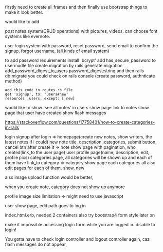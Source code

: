 firstly need to create all frames and then finally use bootstrap things to make it look better.

would like to add

post notes system(CRUD operations)
  with pictures, videos, can choose font systems like evernote.

user login system
  with password, reset password, send email to confirm the signup, forgot username, (all kinds of email system)

  to add password requirements
    install 'bcrypt'
    add has_secure_password to usermodle file 
    create migration by rails generate migration add_password_digest_to_users password_digest:string
    and then rails db:migrate
    you could check on rails console (create password, authnticate method)

    add this code in routes.rb file
    get 'signup', to: 'users#new'
    resources :users, except: [:new]


would like to show 'see all notes' in users show page link to notes show page that user have created
show flash messages 

https://stackoverflow.com/questions/17758401/how-to-create-categories-in-rails


login
signup
after login => homepage(create new notes, show writers, the latest notes if i could)
new note title, description, categories, submit button, cancel btn 
after create it => note show page with pagination, who created(link_to the user page)
user profile page(name, description, edit, profile pics)
categories page, all categories will be shown up and each of them have link_to
category => category show page each categories.all 
also edit pages for each of them, show, new

also image upload function would be better,

<!-- notes controller create method should not be temporary !important  -->
when you create note, category does not show up anymore

profile image size limitation => might need to use javascript

user show page, edit path goes to log in

index.html.erb, needed 2 containers 
also try bootstrap4 form style later on 

make it impossible accessing login form while you are logged in. disable to login!

You gotta have to check login controller and logout controller again, caz flash messages do not appear,

